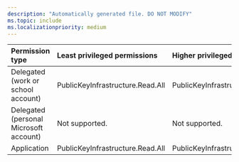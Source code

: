 ```yaml
---
description: "Automatically generated file. DO NOT MODIFY"
ms.topic: include
ms.localizationpriority: medium
---
```


|Permission type|Least privileged permissions|Higher privileged permissions|
|:---|:---|:---|
|Delegated (work or school account)|PublicKeyInfrastructure.Read.All|PublicKeyInfrastructure.ReadWrite.All|
|Delegated (personal Microsoft account)|Not supported.|Not supported.|
|Application|PublicKeyInfrastructure.Read.All|PublicKeyInfrastructure.ReadWrite.All|